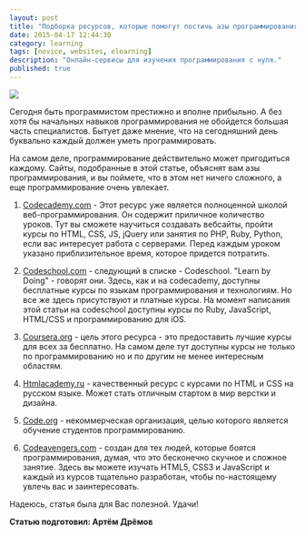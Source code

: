 ```yaml
---
layout: post
title: "Подборка ресурсов, которые помогут постичь азы программирования"
date: 2015-04-17 12:44:30
category: learning
tags: [novice, websites, elearning]
description: "Онлайн-сервисы для изучения программирования с нуля."
published: true
---
```

<img src="https://theasder.github.io/img/elearning.jpg" class="img-responsive" /><br />

Сегодня быть программистом престижно и вполне прибыльно. А без хотя бы начальных навыков программирования не обойдется большая часть специалистов. Бытует даже мнение, что на сегодняшний день буквально каждый должен уметь программировать.

На самом деле, программирование действительно может пригодиться каждому. Сайты, подобранные в этой статье, объяснят вам азы программирования, и вы поймете, что в этом нет ничего сложного, а еще программирование очень увлекает.

1. [Codecademy.com](http://www.codecademy.com/) - Этот ресурс уже является полноценной школой веб-программирования. Он содержит приличное количество уроков. Тут вы сможете научиться создавать вебсайты, пройти курсы по HTML, CSS, JS, jQuery или занятия по PHP, Ruby, Python, если вас интересует работа с серверами. Перед каждым уроком указано приблизительное время, которое придется потратить.

2. [Codeschool.com](https://www.codeschool.com/) - следующий в списке - Codeschool. "Learn by Doing" - говорят они. Здесь, как и нa codecademy, доступны бесплатные курсы по языкам программирования и технологиям. Но все же здесь присутствуют и платные курсы. На момент написания этой статьи на codeschool доступны курсы по Ruby, JavaScript, HTML/CSS и программированию для iOS.

4. [Coursera.org](https://www.coursera.org/) - цель этого ресурса - это предоставить лучшие курсы для всех за бесплатно. На самом деле тут доступны курсы не только по программированию но и по другим не менее интересным областям.

5. [Htmlacademy.ru](https://htmlacademy.ru/) - качественный ресурс с курсами по HTML и CSS на русском языке. Может стать отличным стартом в мир верстки и дизайна.

6. [Code.org](http://code.org/) - некоммерческая организация, целью которого является обучение студентов программированию.

7. [Codeavengers.com](http://www.codeavengers.com/) - создан для тех людей, которые боятся программирования, думая, что это бесконечно скучное и сложное занятие. Здесь вы можете изучать HTML5, CSS3 и JavaScript и каждый из курсов тщательно разработан, чтобы по-настоящему увлечь вас и заинтересовать.

Надеюсь, статья была для Вас полезной. Удачи!

**Статью подготовил: Артём Дрёмов**
